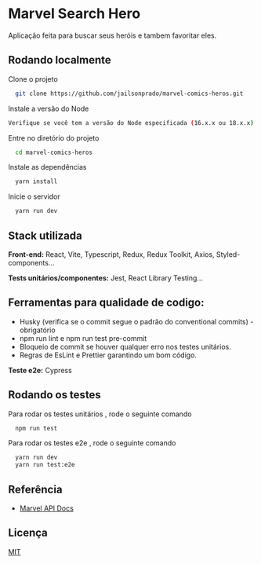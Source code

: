 # Marvel Search Hero

Aplicação feita para buscar seus heróis e tambem favoritar eles.

## Rodando localmente

Clone o projeto

```bash
  git clone https://github.com/jailsonprado/marvel-comics-heros.git
```

Instale a versão do Node

```bash
Verifique se você tem a versão do Node especificada (16.x.x ou 18.x.x) instalada em seu sistema.
```

Entre no diretório do projeto

```bash
  cd marvel-comics-heros
```

Instale as dependências

```bash
  yarn install

```

Inicie o servidor

```bash
  yarn run dev
```

## Stack utilizada

**Front-end:** React, Vite, Typescript, Redux, Redux Toolkit, Axios, Styled-components...

**Tests unitários/componentes:** Jest, React Library Testing...

## **Ferramentas para qualidade de codigo:**

- Husky (verifica se o commit segue o padrão do conventional commits) - obrigatório
- npm run lint e npm run test pre-commit
- Bloqueio de commit se houver qualquer erro nos testes unitários.
- Regras de EsLint e Prettier garantindo um bom código.

**Teste e2e:** Cypress

## Rodando os testes

Para rodar os testes unitários , rode o seguinte comando

```bash
  npm run test
```

Para rodar os testes e2e , rode o seguinte comando

```bash
  yarn run dev
  yarn run test:e2e
```

## Referência

- [Marvel API Docs](https://developer.marvel.com/)

## Licença

[MIT](https://choosealicense.com/licenses/mit/)
